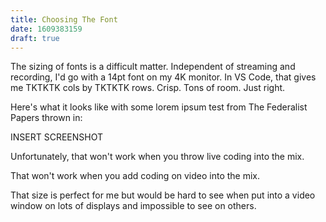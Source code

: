 ```yaml
---
title: Choosing The Font
date: 1609383159
draft: true 
---
```


The sizing of fonts is a difficult matter. Independent of streaming and recording, I'd go with a 14pt font on my 4K monitor. In VS Code, that gives me TKTKTK cols by TKTKTK rows. Crisp. Tons of room. Just right. 

Here's what it looks like with some lorem ipsum test from The Federalist Papers thrown in: 

INSERT SCREENSHOT





Unfortunately, that won't work when you throw live coding into the mix. 



That won't work when you add coding on video into the mix. 





That size is perfect for me but would be hard to see when put into a video window on lots of displays and impossible to see on others. 

